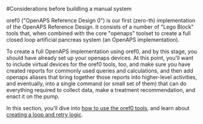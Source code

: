 #Considerations before buildling a manual system

oref0 ("OpenAPS Reference Design 0") is our first (zero-th) implementation of the OpenAPS Reference Design. It consists of a number of "Lego Block" tools that, when combined with the core "openaps" toolset to create a full closed loop artificial pancreas system (an OpenAPS implementation).

To create a full OpenAPS implementation using oref0, and by this stage, you should have already set up your openaps devices. At this point, you'll want to include virtual devices for the oref0 tools, too, and make sure you have created reports for commonly used queries and calculations, and then add openaps aliases that bring together those reports into higher-level activities, and eventually, into a single command (or small set of them) that can do everything required to collect data, make a treatment recommendation, and enact it on the pump.

In this section, you'll dive into [how to use the oref0 tools](Using-oref0-tools.md), and learn about [creating a loop and retry logic](loop-and-retry-logic.md). 
